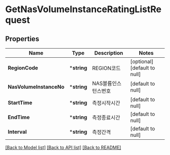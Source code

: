 # GetNasVolumeInstanceRatingListRequest

## Properties
Name | Type | Description | Notes
------------ | ------------- | ------------- | -------------
**RegionCode** | ***string** | REGION코드 | [optional] [default to null]
**NasVolumeInstanceNo** | ***string** | NAS볼륨인스턴스번호 | [default to null]
**StartTime** | ***string** | 측정시작시간 | [default to null]
**EndTime** | ***string** | 측정종료시간 | [default to null]
**Interval** | ***string** | 측정간격 | [default to null]

[[Back to Model list]](../README.md#documentation-for-models) [[Back to API list]](../README.md#documentation-for-api-endpoints) [[Back to README]](../README.md)


